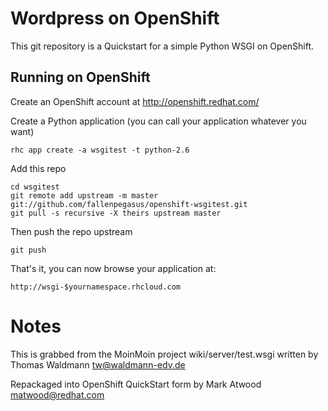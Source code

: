 Wordpress on OpenShift
======================

This git repository is a Quickstart for a simple Python WSGI on OpenShift.

Running on OpenShift
----------------------------

Create an OpenShift account at http://openshift.redhat.com/

Create a Python application (you can call your application whatever you want)

    rhc app create -a wsgitest -t python-2.6

Add this repo

    cd wsgitest
    git remote add upstream -m master git://github.com/fallenpegasus/openshift-wsgitest.git
    git pull -s recursive -X theirs upstream master
    
Then push the repo upstream

    git push

That's it, you can now browse your application at:

    http://wsgi-$yournamespace.rhcloud.com

Notes
=====

This is grabbed from the MoinMoin project wiki/server/test.wsgi
written by Thomas Waldmann <tw@waldmann-edv.de>

Repackaged into OpenShift QuickStart form by Mark Atwood <matwood@redhat.com>

